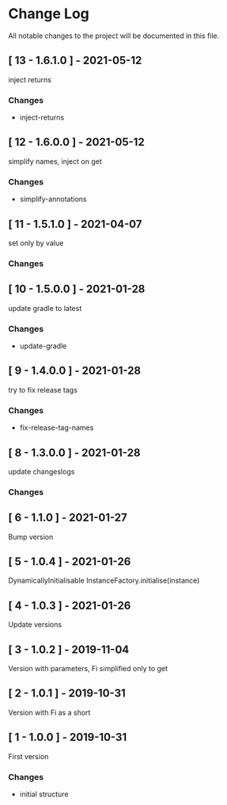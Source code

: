 # Change Log
All notable changes to the project will be documented in this file.

## [ 13 - 1.6.1.0 ] - 2021-05-12
inject returns
### Changes
- inject-returns
 
## [ 12 - 1.6.0.0 ] - 2021-05-12
simplify names, inject on get
### Changes
- simplify-annotations
 
## [ 11 - 1.5.1.0 ] - 2021-04-07
set only by value
### Changes
## [ 10 - 1.5.0.0 ] - 2021-01-28
update gradle to latest
### Changes
- update-gradle
 
## [ 9 - 1.4.0.0 ] - 2021-01-28
try to fix release tags
### Changes
- fix-release-tag-names
 
## [ 8 - 1.3.0.0 ] - 2021-01-28
update changeslogs
### Changes
## [ 6 - 1.1.0 ] - 2021-01-27
Bump version

## [ 5 - 1.0.4 ] - 2021-01-26
DynamicallyInitialisable InstanceFactory.initialise(instance)

## [ 4 - 1.0.3 ] - 2021-01-26
Update versions

## [ 3 - 1.0.2 ] - 2019-11-04
Version with parameters, Fi simplified only to get

## [ 2 - 1.0.1 ] - 2019-10-31
Version with Fi as a short

## [ 1 - 1.0.0 ] - 2019-10-31
First version

### Changes
- initial structure
